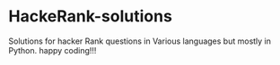 # HackeRank-solutions
Solutions for hacker Rank questions in Various languages but mostly in Python.
happy coding!!!
